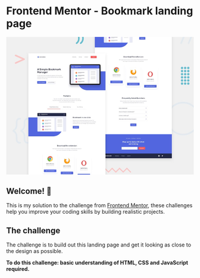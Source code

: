 # Frontend Mentor - Bookmark landing page

![Design preview for the Bookmark landing page coding challenge](preview.jpg)

## Welcome! 👋

This is my solution to the challenge from [Frontend Mentor](https://www.frontendmentor.io), these challenges help you improve your coding skills by building realistic projects.

## The challenge

The challenge is to build out this landing page and get it looking as close to the design as possible.

**To do this challenge: basic understanding of HTML, CSS and JavaScript required.**